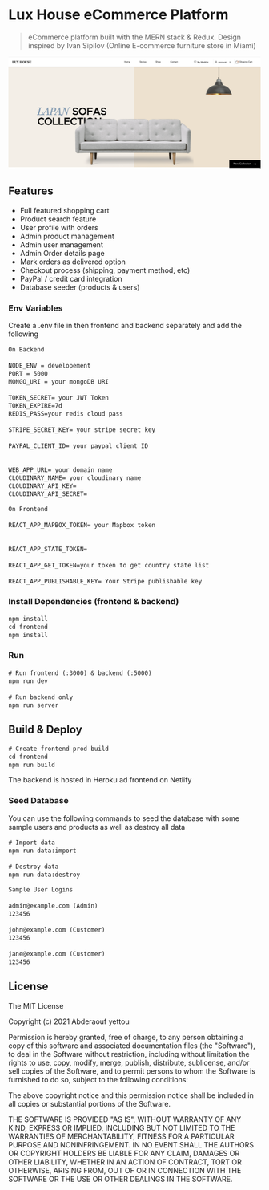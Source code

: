 # Lux House eCommerce Platform

> eCommerce platform built with the MERN stack & Redux.
> Design inspired by Ivan Sipilov (Online E-commerce furniture store in Miami)

![screenshot](frontend/src/assets/ScreenShot.png)

## Features

- Full featured shopping cart
- Product search feature
- User profile with orders
- Admin product management
- Admin user management
- Admin Order details page
- Mark orders as delivered option
- Checkout process (shipping, payment method, etc)
- PayPal / credit card integration
- Database seeder (products & users)



### Env Variables

Create a .env file in then frontend and backend separately and add the following

```
On Backend

NODE_ENV = developement
PORT = 5000
MONGO_URI = your mongoDB URI

TOKEN_SECRET= your JWT Token
TOKEN_EXPIRE=7d
REDIS_PASS=your redis cloud pass

STRIPE_SECRET_KEY= your stripe secret key

PAYPAL_CLIENT_ID= your paypal client ID


WEB_APP_URL= your domain name
CLOUDINARY_NAME= your cloudinary name
CLOUDINARY_API_KEY= 
CLOUDINARY_API_SECRET= 

```


```
On Frontend

REACT_APP_MAPBOX_TOKEN= your Mapbox token


REACT_APP_STATE_TOKEN=

REACT_APP_GET_TOKEN=your token to get country state list

REACT_APP_PUBLISHABLE_KEY= Your Stripe publishable key
```

### Install Dependencies (frontend & backend)

```
npm install
cd frontend
npm install
```

### Run

```
# Run frontend (:3000) & backend (:5000)
npm run dev

# Run backend only
npm run server
```

## Build & Deploy

```
# Create frontend prod build
cd frontend
npm run build
```
 The backend is hosted in Heroku ad frontend on Netlify

### Seed Database

You can use the following commands to seed the database with some sample users and products as well as destroy all data

```
# Import data
npm run data:import

# Destroy data
npm run data:destroy
```

```
Sample User Logins

admin@example.com (Admin)
123456

john@example.com (Customer)
123456

jane@example.com (Customer)
123456
```

## License

The MIT License

Copyright (c) 2021 Abderaouf yettou 

Permission is hereby granted, free of charge, to any person obtaining a copy
of this software and associated documentation files (the "Software"), to deal
in the Software without restriction, including without limitation the rights
to use, copy, modify, merge, publish, distribute, sublicense, and/or sell
copies of the Software, and to permit persons to whom the Software is
furnished to do so, subject to the following conditions:

The above copyright notice and this permission notice shall be included in
all copies or substantial portions of the Software.

THE SOFTWARE IS PROVIDED "AS IS", WITHOUT WARRANTY OF ANY KIND, EXPRESS OR
IMPLIED, INCLUDING BUT NOT LIMITED TO THE WARRANTIES OF MERCHANTABILITY,
FITNESS FOR A PARTICULAR PURPOSE AND NONINFRINGEMENT. IN NO EVENT SHALL THE
AUTHORS OR COPYRIGHT HOLDERS BE LIABLE FOR ANY CLAIM, DAMAGES OR OTHER
LIABILITY, WHETHER IN AN ACTION OF CONTRACT, TORT OR OTHERWISE, ARISING FROM,
OUT OF OR IN CONNECTION WITH THE SOFTWARE OR THE USE OR OTHER DEALINGS IN
THE SOFTWARE.

